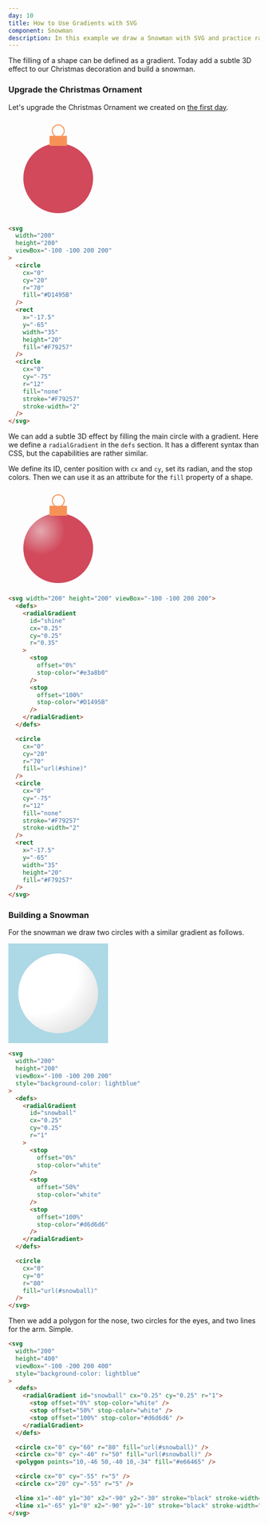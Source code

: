 ```yaml
---
day: 10
title: How to Use Gradients with SVG
component: Snowman
description: In this example we draw a Snowman with SVG and practice radial gradients.
---
```


The filling of a shape can be defined as a gradient. Today add a subtle 3D effect to our Christmas decoration and build a snowman.

### Upgrade the Christmas Ornament

Let's upgrade the Christmas Ornament we created on [the first day](/svg/basic-shapes).

<div class="grid-200">

  <svg width="200" height="200" viewBox="-100 -100 200 200">
    <circle cx="0" cy="20" r="70" fill="#D1495B" />
  <rect x="-17.5" y="-65" width="35" height="20" fill="#F79257" />
  <circle
    cx="0"
    cy="-75"
    r="12"
    fill="none"
    stroke="#F79257"
    stroke-width="2"
  />
  </svg>

<!-- prettier-ignore -->
```html
<svg 
  width="200"
  height="200"
  viewBox="-100 -100 200 200"
>
  <circle 
    cx="0"
    cy="20"
    r="70"
    fill="#D1495B" 
  />
  <rect
    x="-17.5"
    y="-65"
    width="35"
    height="20"
    fill="#F79257" 
  />
  <circle
    cx="0"
    cy="-75"
    r="12"
    fill="none"
    stroke="#F79257"
    stroke-width="2"
  />
</svg>
```

</div>

We can add a subtle 3D effect by filling the main circle with a gradient. Here we define a `radialGradient` in the `defs` section. It has a different syntax than CSS, but the capabilities are rather similar.

We define its ID, center position with `cx` and `cy`, set its radian, and the stop colors. Then we can use it as an attribute for the `fill` property of a shape.

<div class="grid-200">

<svg width="200" height="200" viewBox="-100 -100 200 200">
  <defs>
    <radialGradient id="shine" cx="0.25" cy="0.25" r="0.35">
      <stop offset="0%" stop-color="#e3a8b0" />
      <stop offset="100%" stop-color="#D1495B" />
    </radialGradient>
  </defs>

  <circle cx="0" cy="20" r="70" fill="url(#shine)" />
  <circle
    cx="0"
    cy="-75"
    r="12"
    fill="none"
    stroke="#F79257"
    stroke-width="2"
  />
  <rect x="-17.5" y="-65" width="35" height="20" fill="#F79257" />
</svg>

<!-- prettier-ignore -->
```html
<svg width="200" height="200" viewBox="-100 -100 200 200">
  <defs>
    <radialGradient 
      id="shine" 
      cx="0.25" 
      cy="0.25" 
      r="0.35"
    >
      <stop 
        offset="0%" 
        stop-color="#e3a8b0" 
      />
      <stop 
        offset="100%" 
        stop-color="#D1495B" 
      />
    </radialGradient>
  </defs>

  <circle 
    cx="0"
    cy="20"
    r="70"
    fill="url(#shine)" 
  />
  <circle
    cx="0"
    cy="-75"
    r="12"
    fill="none"
    stroke="#F79257"
    stroke-width="2"
  />
  <rect 
    x="-17.5" 
    y="-65"
    width="35"
    height="20"
    fill="#F79257" 
  />
</svg>
```

</div>

### Building a Snowman

For the snowman we draw two circles with a similar gradient as follows.

<div class="grid-200">

<svg width="200" height="200" viewBox="-100 -100 200 200" style="background-color: lightblue">
  <defs>
    <radialGradient id="snowball0" cx="0.25" cy="0.25" r="1">
      <stop offset="0%" stop-color="white" />
      <stop offset="50%" stop-color="white" />
      <stop offset="100%" stop-color="#d6d6d6" />
    </radialGradient>
  </defs>
  <circle cx="0" cy="0" r="80" fill="url(#snowball0)" />
</svg>

<!-- prettier-ignore -->
```html
<svg
  width="200"
  height="200"
  viewBox="-100 -100 200 200"
  style="background-color: lightblue"
>
  <defs>
    <radialGradient 
      id="snowball" 
      cx="0.25" 
      cy="0.25" 
      r="1"
    >
      <stop 
        offset="0%" 
        stop-color="white"
      />
      <stop 
        offset="50%" 
        stop-color="white" 
      />
      <stop 
        offset="100%" 
        stop-color="#d6d6d6" 
      />
    </radialGradient>
  </defs>

  <circle 
    cx="0" 
    cy="0" 
    r="80" 
    fill="url(#snowball)" 
  />
</svg>
```

</div>

Then we add a polygon for the nose, two circles for the eyes, and two lines for the arm. Simple.

<div class="code-flex">

```html
<svg
  width="200"
  height="400"
  viewBox="-100 -200 200 400"
  style="background-color: lightblue"
>
  <defs>
    <radialGradient id="snowball" cx="0.25" cy="0.25" r="1">
      <stop offset="0%" stop-color="white" />
      <stop offset="50%" stop-color="white" />
      <stop offset="100%" stop-color="#d6d6d6" />
    </radialGradient>
  </defs>

  <circle cx="0" cy="60" r="80" fill="url(#snowball)" />
  <circle cx="0" cy="-40" r="50" fill="url(#snowball)" />
  <polygon points="10,-46 50,-40 10,-34" fill="#e66465" />

  <circle cx="0" cy="-55" r="5" />
  <circle cx="20" cy="-55" r="5" />

  <line x1="-40" y1="30" x2="-90" y2="-30" stroke="black" stroke-width="5" />
  <line x1="-65" y1="0" x2="-90" y2="-10" stroke="black" stroke-width="5" />
</svg>
```

</div>
